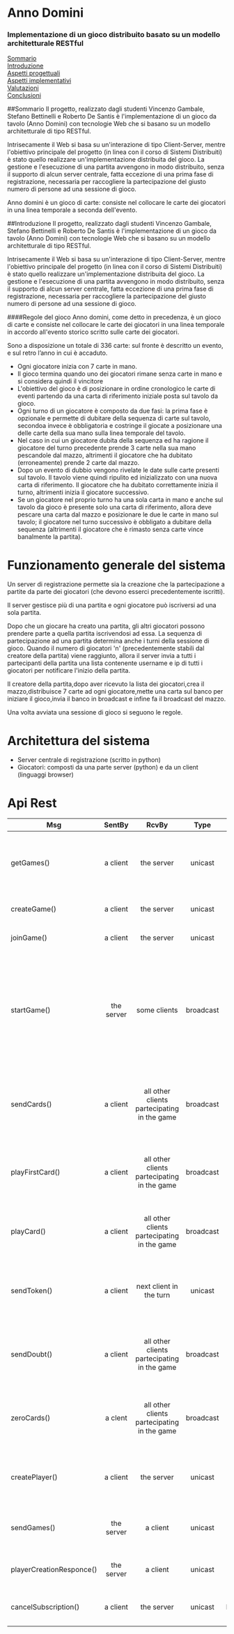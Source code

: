Anno Domini
===========
### Implementazione di un gioco distribuito basato su un modello architetturale RESTful

[Sommario](#sommario)  
[Introduzione](#introduzione)  
[Aspetti progettuali](#asp_prog)  
[Aspetti implementativi](#asp_impl)  
[Valutazioni](#valutazioni)  
[Conclusioni](#conclusioni)

##Sommario
<a name="sommario"/>
Il progetto, realizzato dagli studenti Vincenzo Gambale, Stefano Bettinelli e Roberto De Santis è l'implementazione di un gioco da tavolo (Anno Domini) con tecnologie Web che si basano su un modello architetturale di tipo RESTful.

Intrisecamente il Web si basa su un'interazione di tipo Client-Server, mentre l'obiettivo principale del progetto (in linea con il corso di Sistemi Distribuiti) è stato quello realizzare un'implementazione distribuita del gioco. La gestione e l'esecuzione di una partita avvengono in modo distribuito, senza il supporto di alcun server centrale, fatta eccezione di una prima fase di registrazione, necessaria per raccogliere la partecipazione del giusto numero di persone ad una sessione di gioco.

Anno domini è un gioco di carte: consiste nel collocare le carte dei giocatori in una linea temporale a seconda dell'evento.

##Introduzione
<a name="sommario"/>
Il progetto, realizzato dagli studenti Vincenzo Gambale, Stefano Bettinelli e Roberto De Santis è l'implementazione di un gioco da tavolo (Anno Domini) con tecnologie Web che si basano su un modello architetturale di tipo RESTful.

Intrisecamente il Web si basa su un'interazione di tipo Client-Server, mentre l'obiettivo principale del progetto (in linea con il corso di Sistemi Distribuiti) è stato quello realizzare un'implementazione distribuita del gioco. La gestione e l'esecuzione di una partita avvengono in modo distribuito, senza il supporto di alcun server centrale, fatta eccezione di una prima fase di registrazione, necessaria per raccogliere la partecipazione del giusto numero di persone ad una sessione di gioco.

####Regole del gioco
Anno domini, come detto in precedenza, è un gioco di carte e consiste nel collocare le carte dei giocatori in una linea temporale in accordo all'evento storico scritto sulle carte dei giocatori.

Sono a disposizione un totale di 336 carte: sul fronte è descritto un evento, e sul retro l’anno in cui è accaduto.

* Ogni giocatore inizia con 7 carte in mano.
* Il gioco termina quando uno dei giocatori rimane senza carte in mano e si considera quindi il vincitore
* L'obiettivo del gioco è di posizionare in ordine cronologico le carte di eventi partendo da una carta di riferimento iniziale posta sul tavolo da gioco.
* Ogni turno di un giocatore è composto da due fasi: la prima fase è opzionale e permette di dubitare della sequenza di carte sul tavolo, secondoa invece è obbligatoria e costringe il giocate a posizionare una delle carte della sua mano sulla linea temporale del tavolo. 
* Nel caso in cui un giocatore dubita della sequenza ed ha ragione il giocatore del turno precedente prende 3 carte nella sua mano pescandole dal mazzo, altrimenti il giocatore che ha dubitato (erroneamente) prende 2 carte dal mazzo.
* Dopo un evento di dubbio vengono rivelate le date sulle carte presenti sul tavolo. Il tavolo viene quindi ripulito ed inizializzato con una nuova carta di riferimento. Il giocatore che ha dubitato correttamente inizia il turno, altrimenti inizia il giocatore successivo.
* Se un giocatore nel proprio turno ha una sola carta in mano e anche sul tavolo da gioco è presente solo una carta di riferimento, allora deve pescare una carta dal mazzo e posizionare le due le carte in mano sul tavolo; il giocatore nel turno successivo è obbligato a dubitare della sequenza (altrimenti il giocatore che è rimasto senza carte vince banalmente la partita).

Funzionamento generale del sistema
==================================
Un server di registrazione permette sia la creazione che la partecipazione a partite da parte dei giocatori (che devono esserci precedentemente iscritti).

Il server gestisce più di una partita e ogni giocatore può iscriversi ad una sola partita.

Dopo che un giocare ha creato una partita, gli altri giocatori possono prendere parte a quella partita iscrivendosi ad essa.
La sequenza di partecipazione ad una partita determina anche i turni della sessione di gioco.
Quando il numero di giocatori 'n' (precedentemente stabili dal creatore della partita) viene raggiunto, allora il server invia a tutti i partecipanti della partita una lista contenente username e ip di tutti i giocatori per notificare l'inizio della partita.

Il creatore della partita,dopo aver ricevuto la lista dei giocatori,crea il mazzo,distribuisce 7 carte ad ogni giocatore,mette una carta sul banco per iniziare il gioco,invia il banco in broadcast e infine fa il broadcast del mazzo.

Una volta avviata una sessione di gioco si seguono le regole. 

Architettura del sistema
========================
* Server centrale di registrazione (scritto in python)
* Giocatori: composti da una parte server (python) e da un client (linguaggi browser)


Api Rest
==================
| Msg | SentBy | RcvBy | Type |Crud | Description |
|-----|:------:|:-----:|:----:|:---:|------------:|
| getGames() | a client | the server | unicast | GET |un client desidera ricevere la lista di partite pubbliche disponibili sul server |
| createGame() | a client | the server | unicast | POST |un client intende creare una nuova partita |
| joinGame() | a client | the server | unicast | PUT |un client intende partecipare ad una partita |
| startGame() | the server | some clients | broadcast | PUT | quando il server capisce che una partita può cominciare (raggiungimento del numero di giocatori prestabilito) allora fa cominciare la partita e invia a tutti la lista dei partecipanti
| sendCards() | a client | all other clients partecipating in the game | broadcast | PUT | il client che ha creato la partita invia agli altri partecipanti le carte delle loro mani e il mazzo di carte rimanenti |
| playFirstCard() | a client | all other clients partecipating in the game | broadcast | PUT | il client che ha creato la partita mette sul tavolo la prima carta del gioco e la comunica a tutti gli altri giocatori |
| playCard() | a client | all other clients partecipating in the game | broadcast | PUT | un giocatore gioca una carta dalla propria mano mettendola sul banco |
| sendToken() | a client | next client in the turn | unicast | PUT | il giocatore che termina il proprio turno passa il token al giocatore del turno successivo |
| sendDoubt() | a client | all other clients partecipating in the game | broadcast | ? | un giocatore dubita sulla sequenza degli eventi del banco e lo rende noto a tutti gli altri giocatori | 
| zeroCards() | a clent | all other clients partecipating in the game | broadcast | POST | un giocatore comunica a tutti gli altri che non ha più carte in mano e quindi ha vinto la partita |
| createPlayer() | a client | the server | unicast | POST | un client richiede al server la creazione del profilo di giocatore |
| sendGames() | the server | a client | unicast | POST | il server invia al client richiedente la lista di partite disponibili |
| playerCreationResponce() | the server | a client | unicast | ? | il server invia l'esito della creazione di un giocatore |  
| cancelSubscription() | a client | the server | unicast | DELETE | il client invia un messaggio al server di uscita dalla partita |

